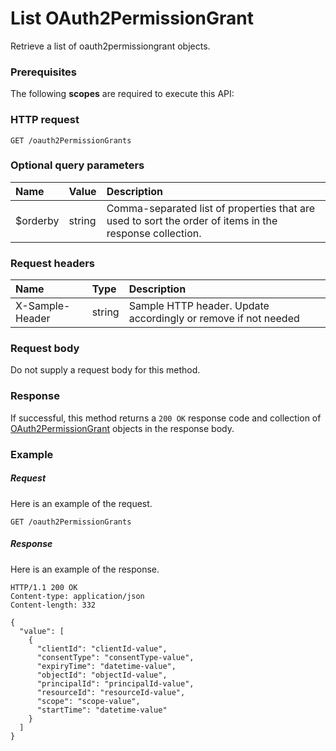 # List OAuth2PermissionGrant

Retrieve a list of oauth2permissiongrant objects.
### Prerequisites
The following **scopes** are required to execute this API: 
### HTTP request
<!-- { "blockType": "ignored" } -->
```http
GET /oauth2PermissionGrants
```
### Optional query parameters
|Name|Value|Description|
|:---------------|:--------|:-------|
|$orderby|string|Comma-separated list of properties that are used to sort the order of items in the response collection.|

### Request headers
| Name       | Type | Description|
|:-----------|:------|:----------|
| X-Sample-Header  | string  | Sample HTTP header. Update accordingly or remove if not needed|

### Request body
Do not supply a request body for this method.
### Response
If successful, this method returns a `200 OK` response code and collection of [OAuth2PermissionGrant](../resources/oauth2permissiongrant.md) objects in the response body.
### Example
##### Request
Here is an example of the request.
<!-- {
  "blockType": "request",
  "name": "get_oauth2permissiongrants"
}-->
```http
GET /oauth2PermissionGrants
```
##### Response
Here is an example of the response.
<!-- {
  "blockType": "response",
  "truncated": false,
  "@odata.type": "microsoft.graph.oauth2permissiongrant",
  "isCollection": true
} -->
```http
HTTP/1.1 200 OK
Content-type: application/json
Content-length: 332

{
  "value": [
    {
      "clientId": "clientId-value",
      "consentType": "consentType-value",
      "expiryTime": "datetime-value",
      "objectId": "objectId-value",
      "principalId": "principalId-value",
      "resourceId": "resourceId-value",
      "scope": "scope-value",
      "startTime": "datetime-value"
    }
  ]
}
```

<!-- uuid: a45eaed3-2ab6-479e-b4cc-a0e56c081e2f
2015-10-25 12:52:19 UTC -->
<!-- {
  "type": "#page.annotation",
  "description": "List OAuth2PermissionGrant",
  "keywords": "",
  "section": "documentation",
  "tocPath": ""
}-->